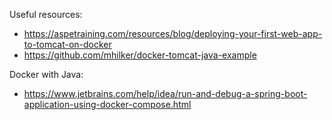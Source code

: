 Useful resources:
 - https://aspetraining.com/resources/blog/deploying-your-first-web-app-to-tomcat-on-docker
 - https://github.com/mhilker/docker-tomcat-java-example

Docker with Java:
 - https://www.jetbrains.com/help/idea/run-and-debug-a-spring-boot-application-using-docker-compose.html